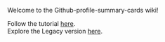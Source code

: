 Welcome to the Github-profile-summary-cards wiki!




Follow the tutorial [here](/Tutorial.md). <br>
Explore the Legacy version [here](/Tutorial_legacy.md).
